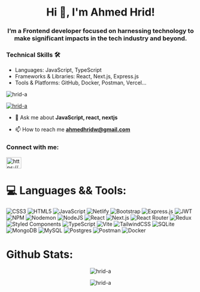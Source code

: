 <h1 align="center">Hi 👋, I'm Ahmed Hrid!</h1>
<h3 align="center">I’m a Frontend developer focused on harnessing technology to make significant impacts in the tech industry and beyond.</h3>

<h3>Technical Skills 🛠️</h3>
<ul>
  <li>Languages: JavaScript, TypeScript</li>
  <li>Frameworks & Libraries: React, Next.js, Express.js</li>
  <li>Tools & Platforms: GitHub, Docker, Postman, Vercel...</li>
</ul>

<p align="left"> <img src="https://komarev.com/ghpvc/?username=hrid-a&label=Profile%20views&color=0e75b6&style=flat" alt="hrid-a" /> </p>

<p align="left"> <a href="https://github.com/ryo-ma/github-profile-trophy"><img src="https://github-profile-trophy.vercel.app/?username=hrid-a" alt="hrid-a" /></a> </p>

- 💬 Ask me about **JavaScript, react, nextjs**

- 📫 How to reach me **ahmedhridw@gmail.com**

<h3 align="left">Connect with me:</h3>
<p align="left">
<a href="https://www.linkedin.com/in/hrid-044895258/" target="blank"><img align="center" src="https://raw.githubusercontent.com/rahuldkjain/github-profile-readme-generator/master/src/images/icons/Social/linked-in-alt.svg" alt="https://www.linkedin.com/in/hrid-044895258/" height="30" width="40" /></a>
</p>

# 💻 Languages && Tools:
![CSS3](https://img.shields.io/badge/css3-%231572B6.svg?style=for-the-badge&logo=css3&logoColor=white) ![HTML5](https://img.shields.io/badge/html5-%23E34F26.svg?style=for-the-badge&logo=html5&logoColor=white) ![JavaScript](https://img.shields.io/badge/javascript-%23323330.svg?style=for-the-badge&logo=javascript&logoColor=%23F7DF1E)  ![Netlify](https://img.shields.io/badge/netlify-%23000000.svg?style=for-the-badge&logo=netlify&logoColor=#00C7B7) ![Bootstrap](https://img.shields.io/badge/bootstrap-%238511FA.svg?style=for-the-badge&logo=bootstrap&logoColor=white) ![Express.js](https://img.shields.io/badge/express.js-%23404d59.svg?style=for-the-badge&logo=express&logoColor=%2361DAFB)  ![JWT](https://img.shields.io/badge/JWT-black?style=for-the-badge&logo=JSON%20web%20tokens)  ![NPM](https://img.shields.io/badge/NPM-%23CB3837.svg?style=for-the-badge&logo=npm&logoColor=white) ![Nodemon](https://img.shields.io/badge/NODEMON-%23323330.svg?style=for-the-badge&logo=nodemon&logoColor=%BBDEAD) ![NodeJS](https://img.shields.io/badge/node.js-6DA55F?style=for-the-badge&logo=node.js&logoColor=white) ![React](https://img.shields.io/badge/react-%2320232a.svg?style=for-the-badge&logo=react&logoColor=%2361DAFB) ![Next.js](https://img.shields.io/badge/next.js-%23316192.svg?style=for-the-badge&logo=next.js&logoColor=white) ![React Router](https://img.shields.io/badge/React_Router-CA4245?style=for-the-badge&logo=react-router&logoColor=white) ![Redux](https://img.shields.io/badge/redux-%23593d88.svg?style=for-the-badge&logo=redux&logoColor=white) ![Styled Components](https://img.shields.io/badge/styled--components-DB7093?style=for-the-badge&logo=styled-components&logoColor=white) ![TypeScript](https://img.shields.io/badge/TypeScript-%23316192.svg?style=for-the-badge&logo=TypeScript&logoColor=white) ![Vite](https://img.shields.io/badge/vite-%23646CFF.svg?style=for-the-badge&logo=vite&logoColor=white) ![TailwindCSS](https://img.shields.io/badge/tailwindcss-%2338B2AC.svg?style=for-the-badge&logo=tailwind-css&logoColor=white) ![SQLite](https://img.shields.io/badge/sqlite-%2307405e.svg?style=for-the-badge&logo=sqlite&logoColor=white) ![MongoDB](https://img.shields.io/badge/MongoDB-%234ea94b.svg?style=for-the-badge&logo=mongodb&logoColor=white) ![MySQL](https://img.shields.io/badge/mysql-%2300000f.svg?style=for-the-badge&logo=mysql&logoColor=white) ![Postgres](https://img.shields.io/badge/postgres-%23316192.svg?style=for-the-badge&logo=postgresql&logoColor=white) ![Postman](https://img.shields.io/badge/Postman-FF6C37?style=for-the-badge&logo=postman&logoColor=white) ![Docker](https://img.shields.io/badge/Docker-%23316192.svg?style=for-the-badge&logo=docker&logoColor=white) 

# Github Stats: 
<p align="center"> <img align="center" src="https://github-readme-stats.vercel.app/api/top-langs?username=hrid-a&show_icons=true&locale=en&layout=compact" alt="hrid-a" /></p>

<p align="center"> <img align="center" src="https://github-readme-streak-stats.herokuapp.com/?user=hrid-a&" alt="hrid-a" /></p>


